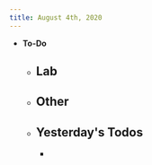 ```yaml
---
title: August 4th, 2020
---
```


- **To-Do**
	- **Lab**
		-
	- **Other**
		-
	- **Yesterday's Todos**
		-
		-